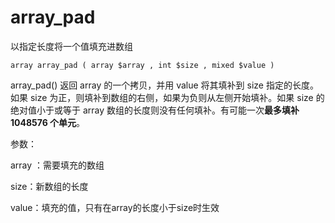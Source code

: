 # array\_pad

以指定长度将一个值填充进数组

```
array array_pad ( array $array , int $size , mixed $value )
```

array\_pad\(\) 返回 array 的一个拷贝，并用 value 将其填补到 size 指定的长度。如果 size 为正，则填补到数组的右侧，如果为负则从左侧开始填补。如果 size 的绝对值小于或等于 array 数组的长度则没有任何填补。有可能一次**最多填补 1048576 个单元**。

参数：

array ：需要填充的数组

size：新数组的长度

value：填充的值，只有在array的长度小于size时生效





